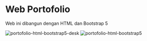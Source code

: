 # Web Portofolio
Web ini dibangun dengan HTML dan Bootstrap 5

![portofolio-html-bootstrap5-desk](https://github.com/meialbertzend/portofolio-html-bootstrap/assets/141926927/52f346d1-d183-4c43-8f9a-17ba35b5ae97)
![portofolio-html-bootstrap5](https://github.com/meialbertzend/portofolio-html-bootstrap/assets/141926927/55df1ca6-8c6c-491d-ab14-67307b222d2e)
